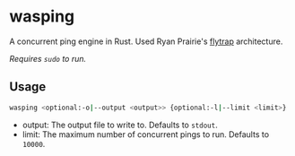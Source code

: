 # wasping

A concurrent ping engine in Rust. Used Ryan Prairie's [flytrap](https://github.com/prairir/flytrap) architecture.

*Requires `sudo` to run.*

## Usage

```bash
wasping <optional:-o|--output <output>> {optional:-l|--limit <limit>}
```

- output: The output file to write to. Defaults to `stdout`.
- limit: The maximum number of concurrent pings to run. Defaults to `10000`.
